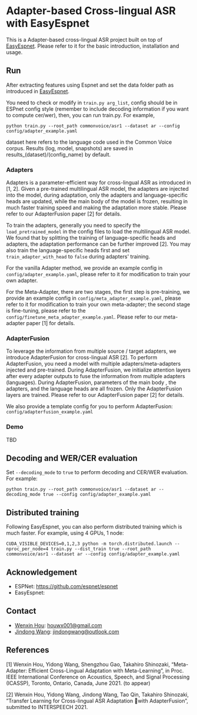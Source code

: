 # Adapter-based Cross-lingual ASR with EasyEspnet

This is a Adapter-based cross-lingual ASR project built on top of [EasyEspnet](https://github.com/jindongwang/EasyEspnet). Please refer to it for the basic introduction, installation and usage.

## Run

After extracting features using Espnet and set the data folder path as introduced in [EasyEspnet](https://github.com/jindongwang/EasyEspnet).

You need to check or modify in `train.py arg_list`, config should be in ESPnet config style (remember to include decoding information if you want to compute cer/wer), then, you can run train.py. For example, 

```
python train.py --root_path commonvoice/asr1 --dataset ar --config config/adapter_example.yaml
```

dataset here refers to the language code used in the Common Voice corpus. Results (log, model, snapshots) are saved in results_(dataset)/(config_name) by default.

### Adapters

Adapters is a parameter-efficient way for cross-lingual ASR as introduced in [1, 2]. Given a pre-trained multilingual ASR model, the adapters are injected into the model, during adaptation, only the adapters and language-specific heads are updated, while the main body of the model is frozen, resulting in much faster training speed and making the adaptation more stable. Please refer to our AdapterFusion paper [2] for details.

To train the adapters, generally you need to specify the `load_pretrained_model` in the config files to load the multilingual ASR model. We found that by splitting the training of language-specific heads and adapters, the adaptation performance can be further improved [2]. You may also train the language-specific heads first and set `train_adapter_with_head` to `false` during adapters' training.

For the vanilla Adapter method, we provide an example config in `config/adapter_example.yaml`, please refer to it for modification to train your own adapter.

For the Meta-Adapter, there are two stages, the first step is pre-training, we provide an example config in `config/meta_adapter_example.yaml`, please refer to it for modification to train your own meta-adapter; the second stage is fine-tuning, please refer to the `config/finetune_meta_adapter_example.yaml`. Please refer to our meta-adapter paper [1] for details.

### AdapterFusion

To leverage the information from multiple source / target adapters, we introduce AdapterFusion for cross-lingual ASR [2]. To perform AdapterFusion, you need a model with multiple adapters/meta-adapters injected and pre-trained. During AdapterFusion, we initialize attention layers after every adapter outputs to fuse the information from multiple adapters (languages). During AdapterFusion, parameters of the main body , the adapters, and the language heads are all frozen. Only the AdapterFusion layers are trained. Please refer to our AdapterFusion paper [2] for details.

We also provide a template config for you to perform AdapterFusion: `config/adapterfusion_example.yaml`

### Demo

TBD

## Decoding and WER/CER evaluation

Set `--decoding_mode` to `true` to perform decoding and CER/WER evaluation. For example:

```
python train.py --root_path commonvoice/asr1 --dataset ar --decoding_mode true --config config/adapter_example.yaml
```

## Distributed training

Following EasyEspnet, you can also perform distributed training which is much faster. For example, using 4 GPUs, 1 node: 

```
CUDA_VISIBLE_DEVICES=0,1,2,3 python -m torch.distributed.launch --nproc_per_node=4 train.py --dist_train true --root_path commonvoice/asr1 --dataset ar --config config/adapter_example.yaml
```

## Acknowledgement

- ESPNet: https://github.com/espnet/espnet
- EasyEspnet: 

## Contact

- [Wenxin Hou](https://houwenxin.github.io/): houwx001@gmail.com
- [Jindong Wang](http://www.jd92.wang/): jindongwang@outlook.com



## References

[1] Wenxin Hou, Yidong Wang, Shengzhou Gao, Takahiro Shinozaki, “Meta-Adapter: Efficient Cross-Lingual Adaptation with Meta-Learning”, in Proc. IEEE International Conference on Acoustics, Speech, and Signal Processing (ICASSP), Toronto, Ontario, Canada, June 2021. (to appear)

[2] Wenxin Hou, Yidong Wang, Jindong Wang, Tao Qin, Takahiro Shinozaki, ”Transfer Learning for Cross-lingual ASR Adaptation with AdapterFusion”, submitted to INTERSPEECH 2021.